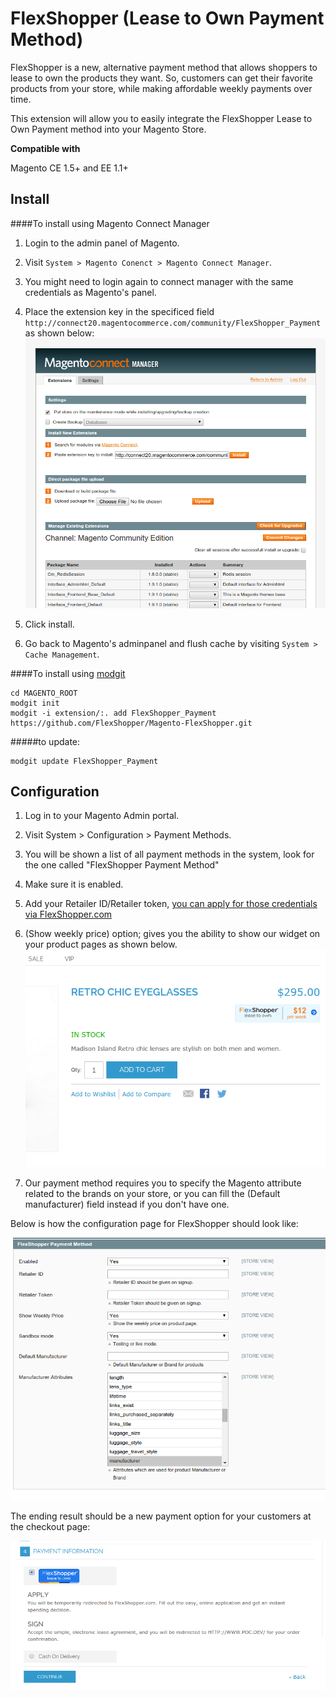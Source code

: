 # FlexShopper (Lease to Own Payment Method)
FlexShopper is a new, alternative payment method that allows shoppers to lease to own the products they want. So, customers can get their favorite products from your store, while making affordable weekly payments over time.

This extension will allow you to easily integrate the FlexShopper Lease to Own Payment method into your Magento Store.

**Compatible with**

Magento CE 1.5+ and EE 1.1+

Install
-------
####To install using Magento Connect Manager
1. Login to the admin panel of Magento.
2. Visit `System > Magento Conenct > Magento Connect Manager`.
3. You might need to login again to connect manager with the same credentials as Magento's panel.
4. Place the extension key in the specificed field `http://connect20.magentocommerce.com/community/FlexShopper_Payment` as shown below:
[![](assets/magento_connect.png)](https://merchants.flexshopper.com)

5. Click install.
6. Go back to Magento's adminpanel and flush cache by visiting `System > Cache Management`.

####To install using [modgit](https://github.com/jreinke/modgit)

```
cd MAGENTO_ROOT
modgit init
modgit -i extension/:. add FlexShopper_Payment https://github.com/FlexShopper/Magento-FlexShopper.git
```
#####to update:
```
modgit update FlexShopper_Payment
```

Configuration
---------

1. Log in to your Magento Admin portal.
2. Visit System > Configuration > Payment Methods.
3. You will be shown a list of all payment methods in the system, look for the one called "FlexShopper Payment Method"
4. Make sure it is enabled.
5. Add your Retailer ID/Retailer token, [you can apply for those credentials via FlexShopper.com](https://merchants.flexshopper.com/)
6. (Show weekly price) option; gives you the ability to show our widget on your product pages as shown below. 
[![](assets/widget.png)](https://merchants.flexshopper.com)

7. Our payment method requires you to specify the Magento attribute related to the brands on your store, or you can fill the (Default manufacturer) field instead if you don't have one.

Below is how the configuration page for FlexShopper should look like:

[![](assets/payment_method.png)](https://merchants.flexshopper.com)

The ending result should be a new payment option for your customers at the checkout page:

[![](assets/payment_checkout.png)](https://merchants.flexshopper.com)